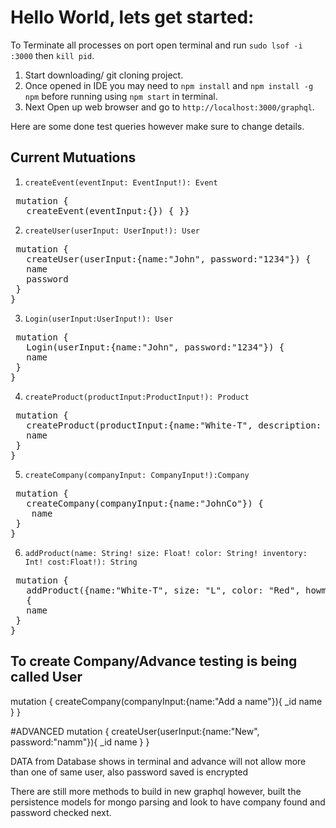# Hello World, lets get started:
To Terminate all processes on port open terminal and run `sudo lsof -i :3000` then `kill pid`.

1. Start downloading/ git cloning project. 
2. Once opened in IDE you may need to `npm install` and `npm install -g npm` before running using `npm start` in terminal.
3.  Next Open up web browser and go to `http://localhost:3000/graphql`.
   
Here are some done test queries however make sure to change details.

## Current Mutuations
1. `createEvent(eventInput: EventInput!): Event`
<pre> mutation {
   createEvent(eventInput:{}) { }} </pre>
2. `createUser(userInput: UserInput!): User`
<pre> mutation {
   createUser(userInput:{name:"John", password:"1234"}) {
   name
   password
 }
} </pre>
3. `Login(userInput:UserInput!): User`
 <pre> mutation {
   Login(userInput:{name:"John", password:"1234"}) {
   name
 }
} </pre>
4. `createProduct(productInput:ProductInput!): Product`
 <pre> mutation {
   createProduct(productInput:{name:"White-T", description: "100% Cotton shirts made to prosper.", price: 18, size:"L", color:"Red", inventory:65}) {
   name
 }
} </pre>
5. `createCompany(companyInput: CompanyInput!):Company`
<pre> mutation {
   createCompany(companyInput:{name:"JohnCo"}) {
    name
 }
} </pre>
6. `addProduct(name: String! size: Float! color:
   String! inventory: Int! cost:Float!): String`
 <pre> mutation {
   addProduct({name:"White-T", size: "L", color: "Red", howmany:8})
   {
   name
 }
}</pre>
## To create Company/Advance testing is being called User
mutation {
createCompany(companyInput:{name:"Add a name"}){
_id
name
}
}

#ADVANCED
mutation {
createUser(userInput:{name:"New", password:"namm"}){
_id
name
}
}

DATA from Database shows in terminal and advance will not allow more than one of same user, also password saved is encrypted

There are still more methods to build in new graphql however, built the persistence models for mongo parsing and look to have company found and password checked next.
